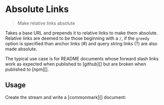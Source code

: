 # Absolute Links

<? @include readme/badges.md ?>

> Make relative links absolute

Takes a base URL and prepends it to relative links to make them absolute. Relative links are deemed to be those beginning with a `/`, if the `greedy` option is specified than anchor links (#) and query string links (?) are also made absolute.

The typical use case is for README documents whose forward slash links work as expected when published to [github][] but are broken when published to [npm][].

<? @include {=readme} install.md ?>

## Usage

Create the stream and write a [commonmark][] document:

<? @source {javascript=s/\.\.\/index/mkabs/gm} usage.js ?>

<? @exec mkapi index.js --title=API --level=2 ?>
<? @include {=readme} license.md links.md ?>
